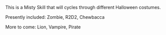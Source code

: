 This is a Misty Skill that will cycles through different Halloween costumes. 

Presently included: Zombie, R2D2, Chewbacca

More to come: Lion, Vampire, Pirate
